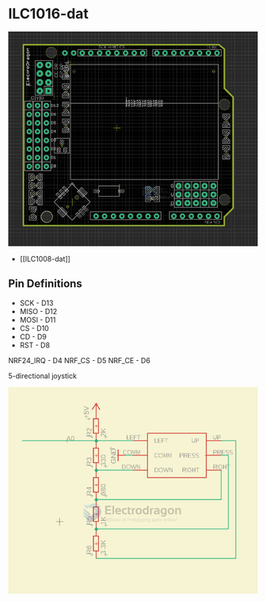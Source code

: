 
# ILC1016-dat

![](2024-01-22-17-29-35.png)

- [[ILC1008-dat]]

## Pin Definitions 

- SCK - D13 
- MISO - D12
- MOSI - D11
- CS - D10 
- CD - D9
- RST - D8 

NRF24_IRQ - D4
NRF_CS - D5 
NRF_CE - D6 

5-directional joystick 

![](2024-01-22-17-32-19.png)
